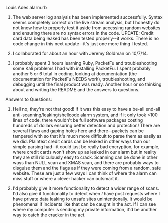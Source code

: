 Louis Ades
alarm.rb

1. The web server log analysis has been implemented successfully.
   Syntax seems completely correct on the live stream analysis, but I
   honestly do not know how to properly test it aside from accessing random
   websites and ensuring there are no syntax errors in the code.
   UPDATE: Credit card data being leaked has been tested properly--it works.
   There is no code change in this next update--it's just one more thing I
   tested.

2. I collaborated for about an hour with Jeremy Goldman on 10/7/14.

3. I probably spent 3 hours learning Ruby, PacketFu and troubleshooting some
   Kali problems I had with installing PacketFu. I spent probably another 5
   or 6 total in coding, looking at documentation (the documentation for 
   PacketFu NEEDS work), troubleshooting, and debugging until the final 
   product was ready. Another hour or so thinking about and writing the README
   and the answers to questions.

Answers to Questions:
1. Hell no, they're not that good! If it was this easy to have a be-all end-all
   anti-scanning/leaking/shellcode alarm system, and if it only took <100 lines
   of code, there wouldn't be full software packages costing hundreds of
   dollars ensuring better detection and protection! There are several flaws
   and gaping holes here and there--packets can be tampered with  so that 
   it's much more difficult to parse them as easily as we did. Plaintext credit
   cards can be leaked in other ways than our simple parsing had--it could just
   be really bad encryption, for example, where credit cards won't show up as
   leaked in our alarm but in reality they are still ridiculously easy to crack.
   Scanning can be done in other ways than NULL scan and XMAS scan, and there
   are probably ways to disguise them and the flags as if they were coming from
   a random, safe website. These are just a few ways I can think of where the
   alarm can miss stuff or where a clever hacker can outsmart it.

2. I'd probably give it more functionality to detect a wider range of scans.
   I'd also give it functionality to detect when *I* have post requests where
   I have private data leaking to unsafe sites unintentionally. It would be
   phenomenal if incidents like that can be caught in the act. If I can see
   where my computer is sending my private information, it'd be another way
   to catch the cracker in the act.
